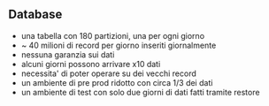 ## Database

<v-click>

- una tabella con 180 partizioni, una per ogni giorno
- ~ 40 milioni di record per giorno inseriti giornalmente
- nessuna garanzia sui dati
- alcuni giorni possono arrivare x10 dati
- necessita' di poter operare su dei vecchi record
- un ambiente di pre prod ridotto con circa 1/3 dei dati
- un ambiente di test con solo due giorni di dati fatti tramite restore
</v-click>